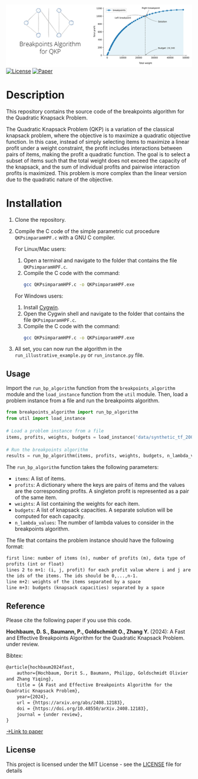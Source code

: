 ![Cover Image](README/breakpoints.jpg)
[![License](https://img.shields.io/badge/License-MIT_License-blue)](LICENSE)
[![Paper](https://img.shields.io/badge/Paper-arxiv-red)](https://arxiv.org/abs/2408.12183)

# Description

This repository contains the source code of the breakpoints algorithm for the Quadratic Knapsack Problem. 

The Quadratic Knapsack Problem (QKP) is a variation of the classical knapsack problem, where the objective is to maximize a quadratic objective function. In this case, instead of simply selecting items to maximize a linear profit under a weight constraint, the profit includes interactions between pairs of items, making the profit a quadratic function. The goal is to select a subset of items such that the total weight does not exceed the capacity of the knapsack, and the sum of individual profits and pairwise interaction profits is maximized. This problem is more complex than the linear version due to the quadratic nature of the objective.

# Installation

1. Clone the repository.

2. Compile the C code of the simple parametric cut procedure `QKPsimparamHPF.c` with a GNU C compiler.

    For Linux/Mac users:
    1. Open a terminal and navigate to the folder that contains the file `QKPsimparamHPF.c`.
    2. Compile the C code with the command:
       ```bash
       gcc QKPsimparamHPF.c -o QKPsimparamHPF.exe
       ```

    For Windows users:
    1. Install [Cygwin](https://www.cygwin.com/).
    2. Open the Cygwin shell and navigate to the folder that contains the file `QKPsimparamHPF.c`.
    3. Compile the C code with the command:
       ```bash
       gcc QKPsimparamHPF.c -o QKPsimparamHPF.exe
       ```

3. All set, you can now run the algorithm in the `run_illustrative_example.py` or `run_instance.py` file.

## Usage

Import the `run_bp_algorithm` function from the `breakpoints_algorithm` module and the `load_instance` function from the `util` module. Then, load a problem instance from a file and run the breakpoints algorithm.

```python
from breakpoints_algorithm import run_bp_algorithm
from util import load_instance

# Load a problem instance from a file
items, profits, weights, budgets = load_instance('data/synthetic_tf_2000.txt')

# Run the breakpoints algorithm
results = run_bp_algorithm(items, profits, weights, budgets, n_lambda_values=1600)
````

The `run_bp_algorithm` function takes the following parameters:

- `items`: A list of items.
- `profits`: A dictionary where the keys are pairs of items and the values are the corresponding profits. A singleton profit is represented as a pair of the same item.
- `weights`: A list containing the weights for each item.
- `budgets`: A list of knapsack capacities. A separate solution will be computed for each capacity.
- `n_lambda_values`: The number of lambda values to consider in the breakpoints algorithm.

The file that contains the problem instance should have the following format:

```
first line: number of items (n), number of profits (m), data type of profits (int or float)
lines 2 to m+1: (i, j, profit) for each profit value where i and j are the ids of the items. The ids should be 0,...,n-1.
line m+2: weights of the items separated by a space
line m+3: budgets (knapsack capacities) separated by a space
```


## Reference

Please cite the following paper if you use this code.

**Hochbaum, D. S., Baumann, P., Goldschmidt O., Zhang Y.** (2024): A Fast and Effective Breakpoints Algorithm for the Quadratic Knapsack Problem. under review.

Bibtex:
```
@article{hochbaum2024fast,
	author={Hochbaum, Dorit S., Baumann, Philipp, Goldschmidt Olivier and Zhang Yiqing},
	title = {A Fast and Effective Breakpoints Algorithm for the Quadratic Knapsack Problem},
	year={2024},
	url = {https://arxiv.org/abs/2408.12183},
	doi = {https://doi.org/10.48550/arXiv.2408.12183},
	journal = {under review},
}
```
[->Link to paper](https://arxiv.org/abs/2408.12183)

[//]: # (## Links to related repositories)
[//]: # (- [Repository containing all benchmark instances]&#40;https://github.com/phil85/benchmark-instances-for-qkp&#41;)
[//]: # (- [Repository containing all results]&#40;https://github.com/phil85/results-for-qkp-benchmark-instances&#41;)
[//]: # (- [Repository containing the code for Gurobi-based approach]&#40;https://github.com/phil85/gurobi-based-approach-for-qkp&#41;)
[//]: # (- [Repository containing the code for Hexaly-based approach]&#40;https://github.com/phil85/hexaly-based-approach-for-qkp&#41;)
[//]: # (- [Repository containing the code for the relative greedy algorithm]&#40;https://github.com/phil85/greedy-algorithm-for-qkp&#41;)

## License

This project is licensed under the MIT License - see the [LICENSE](LICENSE) file for details